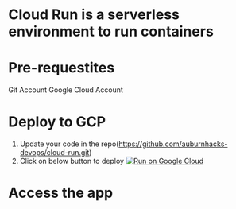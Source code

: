 # Cloud Run is a serverless environment to run containers

# Pre-requestites
Git Account
Google Cloud Account

# Deploy to GCP
1. Update your code in the repo(https://github.com/auburnhacks-devops/cloud-run.git)
2. Click on below button to deploy
[![Run on Google Cloud](https://deploy.cloud.run/button.svg)](https://deploy.cloud.run)

# Access the app